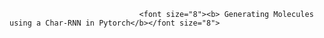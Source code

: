                                  <font size="8"><b> Generating Molecules using a Char-RNN in Pytorch</b></font size="8">
